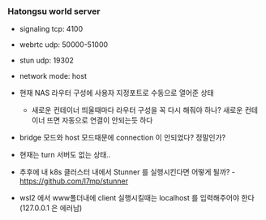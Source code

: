 ### Hatongsu world server

- signaling tcp: 4100
- webrtc udp: 50000-51000
- stun udp: 19302
- network mode: host
- 현재 NAS 라우터 구성에 사용자 지정포트로 수동으로 열어준 상태
  - 새로운 컨테이너 띄울때마다 라우터 구성을 꼭 다시 해줘야 하나? 새로운 컨테이너 뜨면 자동으로 연결이 안되는듯 하다
- bridge 모드와 host 모드때문에 connection 이 안되었다? 정말인가?
- 현재는 turn 서버도 없는 상태..
- 추후에 내 k8s 클러스터 내에서 Stunner 를 실행시킨다면 어떻게 될까? -https://github.com/l7mp/stunner

- wsl2 에서 www폴더내에 client 실행시킬때는 localhost 를 입력해주어야 한다 (127.0.0.1 은 에러남)
